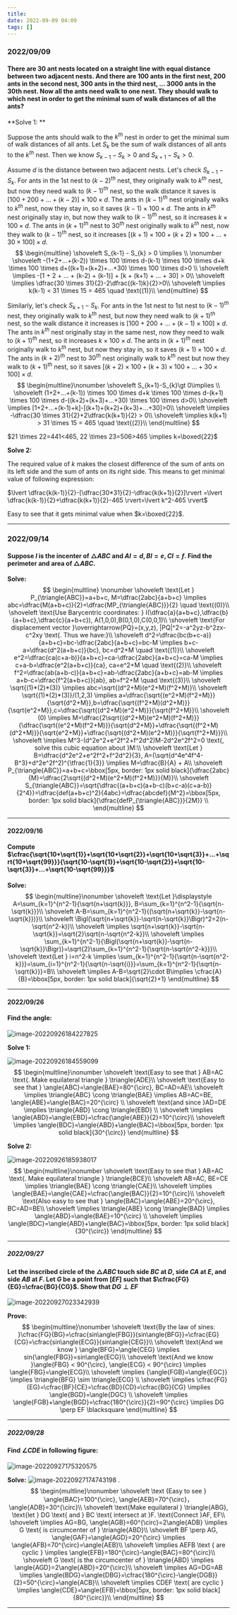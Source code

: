 ```yaml
---
title:
date: 2022-09-09 04:09
tags: []
---
```


### 2022/09/09

#### There are 30 ant nests located on a straight line with equal distance between two adjacent nests. And there are 100 ants in the first nest, 200 ants in the second nest, 300 ants in the third nest, ... 3000 ants in the 30th nest. Now all the ants need walk to one nest. They should walk to which nest in order to get the minimal sum of walk distances of all the ants?

**Solve 1: **

Suppose the ants should walk to the $k^{th}$ nest in order to get the minimal sum of walk distances of all ants. Let $S_{k}$ be the sum of walk distances of all ants to the $k^{th}$ nest. Then we know
$S_{k-1} - S_{k} > 0$ and $S_{k+1} - S_{k} > 0$.

Assume $d$ is the distance between two adjacent nests. Let's check $S_{k-1} - S_{k}$. For ants in the 1st nest to $(k-2)^{th}$ nest, they originally walk to $k^{th}$ nest, but now they need walk to $(k-1)^{th}$ nest, so the walk distance it saves is $[100 + 200 + ... + (k-2)] \times 100 \times d$. The ants in $(k-1)^{th}$ nest originally walks to $k^{th}$ nest, now they stay in, so it saves $(k-1) \times 100 \times d$. The ants in $k^{th}$ nest originally stay in, but now they walk to $(k-1)^{th}$ nest, so it increases $k \times 100 \times d$. The ants in $(k+1)^{th}$ nest to $30^{th}$ nest originally walk to $k^{th}$ nest, now they walk to $(k-1)^{th}$ nest, so it increases $[(k+1) \times 100 + (k+2) \times 100 + ... + 30 \times 100] \times d$.
$$
\begin{multline}
\shoveleft S_{k-1} - S_{k} > 0 \implies \\ \nonumber
\shoveleft -(1+2+...+(k-2)) \times 100 \times d-(k-1) \times 100 \times d+k \times 100 \times d+((k+1)+(k+2)+...+30) \times 100 \times d>0 \\
\shoveleft \implies -[1 + 2 + ... + (k-2) + (k-1)] + [k + (k+1) + ... + 30] > 0\\
\shoveleft \implies \dfrac{30 \times 31}{2}-2\dfrac{(k-1)k}{2}>0\\
\shoveleft \implies k(k-1) < 31 \times 15 = 465 \quad \text{(1)}\\
\end{multline}
$$

Similarly, let's check $S_{k+1} - S_{k}$. For ants in the 1st nest to 1st nest to $(k-1)^{th}$ nest, they originally walk to $k^{th}$ nest, but now they need walk to $(k+1)^{th}$ nest, so the walk distance it increases is $[100 + 200 + ... + (k-1) \times 100] \times d$. The ants in $k^{th}$ nest originally stay in the same nest, now they need to walk to $(k+1)^{th}$ nest, so it increases $k \times 100 \times d$. The ants in $(k+1)^{th}$ nest originally walk to $k^{th}$ nest, but now they stay in, so it saves $(k+1) \times 100 \times d$. The ants in $(k+2)^{th}$ nest to $30^{th}$ nest originally walk to $k^{th}$ nest but now they walk to $(k+1)^{th}$ nest, so it saves $[(k+2) \times 100 + (k+3) \times 100 + ... + 30 \times 100] \times d$.
$$
\begin{multline}\nonumber
\shoveleft S_{k+1}-S_{k}\gt 0\implies \\
\shoveleft (1+2+...+(k-1)) \times 100 \times d+k \times 100 \times d-(k+1) \times 100 \times d-((k+2)+(k+3)+...+30) \times 100 \times d>0\\
\shoveleft \implies [1+2+...+(k-1)+k]-[(k+1)+(k+2)+(k+3)+...+30]>0\\
\shoveleft \implies -\dfrac{30 \times 31}{2}+2\dfrac{k(k+1)}{2} > 0\\
\shoveleft \implies k(k+1) > 31 \times 15 = 465 \quad \text{(2)}\\
\end{multline}
$$

$21 \times 22=441<465, 22 \times 23=506>465 \implies k=\boxed{22}$

**Solve 2:**

The required value of $k$ makes the closest difference of the sum of ants on its left side and the sum of ants on its right side. This means to get minimal value of following expression:

$\lvert \dfrac{k(k-1)}{2}-[\dfrac{30*31}{2}-\dfrac{k(k+1)}{2}]\rvert =\lvert \dfrac{k(k-1)}{2}+\dfrac{k(k+1)}{2}-465 \rvert=\lvert k^2-465 \rvert$

Easy to see that it gets minimal value when $k=\boxed{22}$.

---

### 2022/09/14

#### Suppose $I$ is the incenter of $\triangle{ABC}$ and $AI=d, BI=e, CI=f$. Find the perimeter and area of $\triangle{ABC}$.

**Solve:**
$$
\begin{multline} \nonumber
\shoveleft \text{Let } P_{\triangle{ABC}}=a+b+c, M=\dfrac{2abc}{a+b+c} \implies abc=\dfrac{M(a+b+c)}{2}=\dfrac{MP_{\triangle{ABC}}}{2} \quad \text{(0)}\\
\shoveleft \text{Use Barycentric coordinates: } I(\dfrac{a}{a+b+c},\dfrac{b}{a+b+c},\dfrac{c}{a+b+c}), A(1,0,0),B(0,1,0),C(0,0,1)\\
\shoveleft \text{For displacement vector }\overrightarrow{PQ}=(x,y,z), |PQ|^2=-a^2yz-b^2zx-c^2xy \text{. Thus we have:}\\
\shoveleft d^2=\dfrac{bc(b+c-a)}{a+b+c}=bc-\dfrac{2abc}{a+b+c}=bc-M \implies b+c-a=\dfrac{d^2(a+b+c)}{bc}, bc=d^2+M \quad \text{(1)}\\
\shoveleft e^2=\dfrac{ca(c+a-b)}{a+b+c}=ca-\dfrac{2abc}{a+b+c}=ca-M \implies c+a-b=\dfrac{e^2(a+b+c)}{ca}, ca=e^2+M \quad \text{(2)}\\
\shoveleft f^2=\dfrac{ab(a+b-c)}{a+b+c}=ab-\dfrac{2abc}{a+b+c}=ab-M \implies a+b-c=\dfrac{f^2(a+b+c)}{ab}, ab=f^2+M \quad \text{(3)}\\
\shoveleft \sqrt{(1)*(2)*(3)} \implies abc=\sqrt{(d^2+M)(e^2+M)(f^2+M)}\\
\shoveleft \sqrt{(1)*(2)*(3)}/(1,2,3) \implies a=\dfrac{\sqrt{(e^2+M)(f^2+M)}}{\sqrt{d^2+M}},b=\dfrac{\sqrt{(f^2+M)(d^2+M)}}{\sqrt{e^2+M}},c=\dfrac{\sqrt{(d^2+M)(e^2+M)}}{\sqrt{f^2+M}}\\
\shoveleft (0) \implies M=\dfrac{2\sqrt{(d^2+M)(e^2+M)(f^2+M)}}{\dfrac{\sqrt{(e^2+M)(f^2+M)}}{\sqrt{d^2+M}}+\dfrac{\sqrt{(f^2+M)(d^2+M)}}{\sqrt{e^2+M}}+\dfrac{\sqrt{(d^2+M)(e^2+M)}}{\sqrt{f^2+M}}}\\
\shoveleft \implies M^3-(d^2e^2+e^2f^2+f^2d^2)M-2d^2e^2f^2=0 \text{, solve this cubic equation about }M:\\
\shoveleft \text{Let } B=\dfrac{d^2e^2+e^2f^2+f^2d^2}{3}, A=(\sqrt{d^4e^4f^4-B^3}+d^2e^2f^2)^{\tfrac{1}{3}} \implies M=\dfrac{B}{A} + A\\
\shoveleft P_{\triangle{ABC}}=a+b+c=\bbox[5px, border: 1px solid black]{\dfrac{2abc}{M}=\dfrac{2\sqrt{(d^2+M)(e^2+M)(f^2+M)}}{M}}\\
\shoveleft S_{\triangle{ABC}}=\sqrt{\dfrac{(a+b+c)(a+b-c)(b+c-a)(c+a-b)}{2^4}}=\dfrac{def(a+b+c)^2}{4abc}=\dfrac{abcdef}{M^2}=\bbox[5px, border: 1px solid black]{\dfrac{defP_{\triangle{ABC}}}{2M}} \\
\end{multline}
$$

---

#### 2022/09/16

#### Compute $\cfrac{\sqrt{10+\sqrt{1}}+\sqrt{10+\sqrt{2}}+\sqrt{10+\sqrt{3}}+...+\sqrt{10+\sqrt{99}}}{\sqrt{10-\sqrt{1}}+\sqrt{10-\sqrt{2}}+\sqrt{10-\sqrt{3}}+...+\sqrt{10-\sqrt{99}}}$

**Solve:**
$$
\begin{multline}\nonumber
\shoveleft \text{Let }\displaystyle A=\sum_{k=1}^{n^2-1}{\sqrt{n+\sqrt{k}}}, B=\sum_{k=1}^{n^2-1}{\sqrt{n-\sqrt{k}}}\\
\shoveleft A-B=\sum_{k=1}^{n^2-1}{(\sqrt{n+\sqrt{k}}-\sqrt{n-\sqrt{k}})}\\
\shoveleft \Bigl(\sqrt{n+\sqrt{k}}-\sqrt{n-\sqrt{k}}\Bigr)^2=2(n-\sqrt{n^2-k})\\
\shoveleft \implies \sqrt{n+\sqrt{k}}-\sqrt{n-\sqrt{k}}=\sqrt{2}\sqrt{n-\sqrt{n^2-k}}\\
\shoveleft \implies \sum_{k=1}^{n^2-1}{\Bigl(\sqrt{n+\sqrt{k}}-\sqrt{n-\sqrt{k}}\Bigr)}=\sqrt{2}\sum_{k=1}^{n^2-1}{\sqrt{n-\sqrt{n^2-k}}}\\
\shoveleft \text{Let } i=n^2-k \implies \sum_{k=1}^{n^2-1}{\sqrt{n-\sqrt{n^2-k}}}=\sum_{i=1}^{n^2-1}{\sqrt{n-\sqrt{i}}}=\sum_{k=1}^{n^2-1}{\sqrt{n-\sqrt{k}}}=B\\
\shoveleft \implies A-B=\sqrt{2}\cdot B\implies \cfrac{A}{B}=\bbox[5px, border: 1px solid black]{\sqrt{2}+1}
\end{multline}
$$

---

#### 2022/09/26

#### Find the angle:

![image-20220926184227825](/assets/images/2022/image-20220926184227825.png)

**Solve 1:**

![image-20220926184559099](/assets/images/2022/image-20220926184559099.png)
$$
\begin{multline}\nonumber
\shoveleft \text{Easy to see that } AB=AC \text{. Make equilateral triangle } \triangle{ADE}\\
\shoveleft \text{Easy to see that } \angle{ABC}=\angle{BAE}=80^{\circ}, BC=AD=AE\\
\shoveleft \implies \triangle{ABC} \cong \triangle{BAE} \implies AB=AC=BE, \angle{ABE}=\angle{BAC}=20^{\circ} \\
\shoveleft \text{and since }AD=DE \implies \triangle{ABD} \cong \triangle{EBD} \\
\shoveleft \implies \angle{ABD}=\angle{EBD}=\cfrac{\angle{ABE}}{2}=10^{\circ}\\
\shoveleft \implies \angle{BDC}=\angle{ABD}+\angle{BAC}=\bbox[5px, border: 1px solid black]{30^{\circ}}
\end{multline}
$$

**Solve 2:**

![image-20220926185938017](/assets/images/2022/image-20220926185938017.png)
$$
\begin{multline}\nonumber
\shoveleft \text{Easy to see that } AB=AC \text{. Make equilateral triangle } \triangle{BCE}\\
\shoveleft AB=AC, BE=CE \implies \triangle{BAE} \cong \triangle{CAE}\\
\shoveleft \implies \angle{BAE}=\angle{CAE}=\cfrac{\angle{BAC}}{2}=10^{\circ}\\
\shoveleft \text{Also easy to see that } \angle{BAC}=\angle{ABE}=20^{\circ}, BC=AD=BE\\
\shoveleft \implies \triangle{ABE} \cong \triangle{BAD} \implies \angle{ABD}=\angle{BAE}=10^{\circ} \\
\shoveleft \implies \angle{BDC}=\angle{ABD}+\angle{BAC}=\bbox[5px, border: 1px solid black]{30^{\circ}}
\end{multline}
$$

---

##### 2022/09/27

#### Let the inscribed circle of the $\triangle{ABC}$ touch side $BC$ at $D$, side $CA$ at $E$, and side $AB$ at $F$. Let $G$ be a point from $[EF]$ such that $\cfrac{FG}{EG}=\cfrac{BG}{CG}$. Show that $DG \perp EF$

![image-20220927023342939](/assets/images/2022/image-20220927023342939.png)

**Prove:**
$$
\begin{multline}\nonumber
\shoveleft \text{By the law of sines: }\cfrac{FG}{BG}=\cfrac{sin\angle{FBG}}{sin\angle{BFG}}=\cfrac{EG}{CG}=\cfrac{sin\angle{ECG}}{sin\angle{CEG}}\\
\shoveleft \text{And we know } \angle{BFG}=\angle{CEG} \implies sin{\angle{FBG}}=sin\angle{ECG}\\
\shoveleft \text{And we know }\angle{FBG} < 90^{\circ}, \angle{ECG} < 90^{\circ} \implies \angle{FBG}=\angle{ECG}\\
\shoveleft \implies {\angle{FGB}=\angle{EGC}} \implies \triangle{BFG} \sim \triangle{ECG} \\
\shoveleft \implies \cfrac{FG}{EG}=\cfrac{BF}{CE}=\cfrac{BD}{CD}=\cfrac{BG}{CG} \implies \angle{BGD}=\angle{DGC} \\
\shoveleft \implies \angle{FGB}+\angle{BGD}=\cfrac{180^{\circ}}{2}=90^{\circ} \implies DG \perp EF \blacksquare
\end{multline}
$$

---

##### 2022/09/28

#### Find $\angle{CDE}$ in following figure:

![image-20220927175320575](/assets/images/2022/image-20220927174927173.png)

**Solve:**
![image-20220927174743198](/assets/images/2022/image-20220927174743198.png)
.
$$
\begin{multline}\nonumber
\shoveleft \text {Easy to see } \angle{BAC}=100^{\circ}, \angle{AEB}=70^{\circ}，\angle{ADB}=30^{\circ}\\
\shoveleft \text{Make equilateral } \triangle{ABG}, \text{let } DG \text{ and } BC \text{ intersect at }F. \text{Connect }AF, EF\\
\shoveleft \implies AG=BG, \angle{AGB}=60^{\circ}=2\angle{ADB} \implies G \text{ is circumcenter of } \triangle{ABD}\\
\shoveleft BF \perp AG, \angle{GAF}=\angle{AGD}=20^{\circ} \implies \angle{AFB}=70^{\circ}=\angle{AEB}\\
\shoveleft \implies AEFB \text { are cyclic } \implies \angle{EFB}=180^{\circ}-\angle{BAC}=80^{\circ}\\
\shoveleft G \text{ is the circumcenter of } \triangle{ABD} \implies \angle{AGD}=2\angle{ABD}=20^{\circ}\\
\shoveleft  \implies AG=DG=AB \implies \angle{BDG}=\angle{DBG}=\cfrac{180^{\circ}-\angle{DGB}}{2}=50^{\circ}=\angle{ACB}\\
\shoveleft \implies CDEF \text{ are cyclic } \implies \angle{CDE}=\angle{EFB}=\bbox[5px, border: 1px solid black]{80^{\circ}}\\
\end{multline}
$$

---
